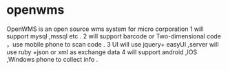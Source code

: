 openwms
=======

OpenWMS is an open source wms system for micro corporation
1 will support mysql ,mssql etc .
2 will support barcode or Two-dimensional code ，use mobile phone to scan code .
3 UI will use jquery+ easyUI  ,server will use ruby +json or xml as exchange data 
4 will support android ,IOS ,Windows phone to collect info .
